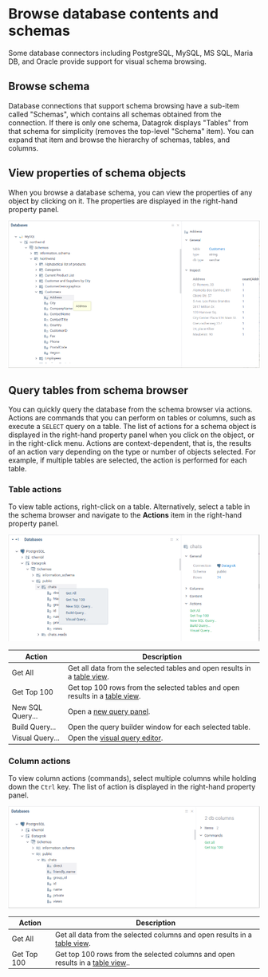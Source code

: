 # Browse database contents and schemas

Some database connectors including PostgreSQL, MySQL, MS SQL, Maria DB, and Oracle provide support for visual schema browsing.
<!-- If you right-click on a connection to a database that supports this capability, you will see the **Browse schema** item in the menu. -->

## Browse schema 

Database connections that support schema browsing have a sub-item called "Schemas", which contains all schemas obtained from the connection.
If there is only one schema, Datagrok displays "Tables" from that schema for simplicity (removes the top-level "Schema" item). 
You can expand that item and browse the hierarchy of schemas, tables, and columns.


## View properties of schema objects

When you browse a database schema, you can view the properties of any object by clicking on it.
The properties are displayed in the right-hand property panel.

![Object properties](/help/images/access/schema-properties.png)

## Query tables from schema browser

You can quickly query the database from the schema browser via actions. 
Actions are commands that you can perform on tables or columns, such as execute a `SELECT` query on a table.
The list of actions for a schema object is displayed in the right-hand property panel when you click on the object, or in the right-click menu. 
Actions are context-dependent, that is, the results of an action vary depending on the type or number of objects selected. 
For example, if multiple tables are selected, the action is performed for each table.


### Table actions

To view table actions, right-click on a table.
Alternatively, select a table in the schema browser and navigate to the **Actions** item in the right-hand property panel.

![Table actions](/help/images/access/table-actions.png)

| Action         | Description  |
| -------------- | ------------------------------------------------ |
| Get All        |  Get all data from the selected tables and open results in a [table view](/help/overview/table-view.html).  |
| Get Top 100     | Get top 100 rows from the selected tables and open results in a [table view](/help/overview/table-view.html). |
| New SQL Query... | Open a [new query panel](/help/access/database/query-database.html).|
| Build Query...   | Open the query builder window for each selected table. |
| Visual Query...  | Open the [visual query editor](/help/access/database/visual-queries.html). |

### Column actions

To view column actions (commands), select multiple columns while holding down the `Ctrl` key. 
The list of action is displayed in the right-hand property panel. 

![Column actions](/help/images/access/column-actions.png)

| Action         | Description  |
| -------------- | ------------------------------------------------ |
| Get All        |  Get all data from the selected columns and open results in a [table view](/help/overview/table-view.html).  |
| Get Top 100     | Get top 100 rows from the selected columns and open results in a [table view](/help/overview/table-view.html).. |






